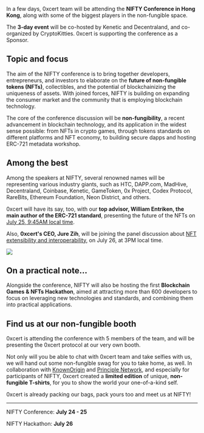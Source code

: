 In a few days, 0xcert team will be attending the **NIFTY Conference in Hong Kong**, along with some of the biggest players in the non-fungible space.

The **3-day event** will be co-hosted by Kenetic and Decentraland, and co-organized by CryptoKitties. 0xcert is supporting the conference as a Sponsor.

## Topic and focus
The aim of the NIFTY conference is to bring together developers, entrepreneurs, and investors to elaborate on the **future of non-fungible tokens (NFTs)**, collectibles, and the potential of blockchainizing the uniqueness of assets. With joined forces, NIFTY is building on expanding the consumer market and the community that is employing blockchain technology.

The core of the conference discussion will be **non-fungibility**, a recent advancement in blockchain technology, and its application in the widest sense possible: from NFTs in crypto games, through tokens standards on different platforms and NFT economy, to building secure dapps and hosting ERC-721 metadata workshop.

## Among the best

Among the speakers at NIFTY, several renowned names will be representing  various industry giants, such as HTC, DAPP.com, MadHive, Decentraland, Coinbase, Kenetic, GameToken, 0x Project, Codex Protocol, RareBits, Ethereum Foundation, Neon District, and others.

0xcert will have its say, too, with our **top advisor, William Entriken, the main author of the ERC-721 standard**, presenting the future of the NFTs on [July 25, 9:45AM local time](<https://www.nifty.gg/agenda/session/263574>). 

Also, **0xcert's CEO, Jure Zih**, will be joining the panel discussion about [NFT extensibility and interoperability](<https://www.nifty.gg/agenda/session/263650>), on July 26, at 3PM local time.

![](/news/images/nifty-jure-zih-panel-discussion.png)


## On a practical note...

Alongside the conference, NIFTY will also be hosting the first **Blockchain Games & NFTs Hackathon**, aimed at attracting more than 600 developers to focus on leveraging new technologies and standards, and  combining them into practical applications.

## Find us at our non-fungible booth

0xcert is attending the conference with 5 members of the team, and will be presenting the 0xcert protocol at our very own booth.

Not only will you be able to chat with 0xcert team and take selfies with us, we will hand out some non-fungible swag for you to take home, as well. In collaboration with [KnownOrigin](<https://knownorigin.io/>) and [Principle Network](<https://principle.network/>), and especially for participants of NIFTY, 0xcert created a **limited edition** of unique, **non-fungible T-shirts**, for you to show the world your one-of-a-kind self.

0xcert is already packing our bags, pack yours too and meet us at NIFTY!

---

NIFTY Conference: **July 24 - 25**

NIFTY Hackathon: **July 26**
